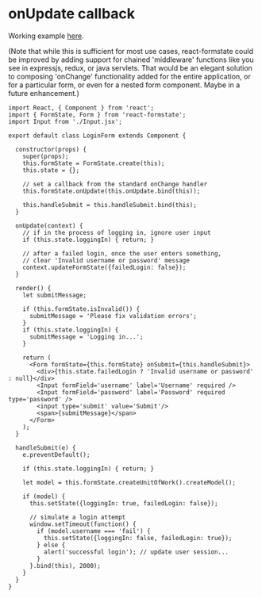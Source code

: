 # onUpdate callback

Working example [here](https://dtrelogan.github.io/react-formstate-demo/?form=login).

(Note that while this is sufficient for most use cases, react-formstate could be improved by adding support for chained 'middleware' functions like you see in expressjs, redux, or java servlets. That would be an elegant solution to composing 'onChange' functionality added for the entire application, or for a particular form, or even for a nested form component. Maybe in a future enhancement.)

```es6
import React, { Component } from 'react';
import { FormState, Form } from 'react-formstate';
import Input from './Input.jsx';

export default class LoginForm extends Component {

  constructor(props) {
    super(props);
    this.formState = FormState.create(this);
    this.state = {};

    // set a callback from the standard onChange handler
    this.formState.onUpdate(this.onUpdate.bind(this));

    this.handleSubmit = this.handleSubmit.bind(this);
  }

  onUpdate(context) {
    // if in the process of logging in, ignore user input
    if (this.state.loggingIn) { return; }

    // after a failed login, once the user enters something,
    // clear 'Invalid username or password' message
    context.updateFormState({failedLogin: false});
  }

  render() {
    let submitMessage;

    if (this.formState.isInvalid()) {
      submitMessage = 'Please fix validation errors';
    }
    if (this.state.loggingIn) {
      submitMessage = 'Logging in...';
    }

    return (
      <Form formState={this.formState} onSubmit={this.handleSubmit}>
        <div>{this.state.failedLogin ? 'Invalid username or password' : null}</div>
        <Input formField='username' label='Username' required />
        <Input formField='password' label='Password' required type='password' />
        <input type='submit' value='Submit'/>
        <span>{submitMessage}</span>
      </Form>
    );
  }

  handleSubmit(e) {
    e.preventDefault();

    if (this.state.loggingIn) { return; }

    let model = this.formState.createUnitOfWork().createModel();

    if (model) {
      this.setState({loggingIn: true, failedLogin: false});

      // simulate a login attempt
      window.setTimeout(function() {
        if (model.username === 'fail') {
          this.setState({loggingIn: false, failedLogin: true});
        } else {
          alert('successful login'); // update user session...
        }
      }.bind(this), 2000);
    }
  }
}
```
